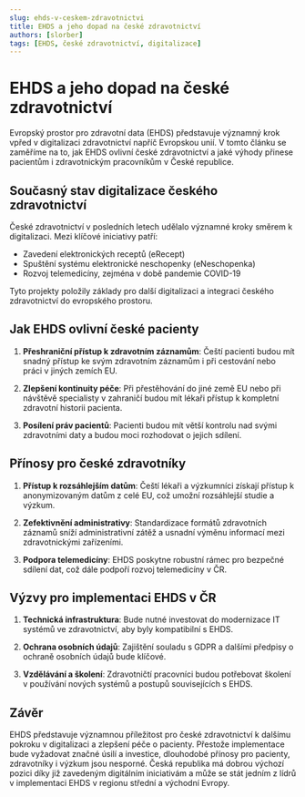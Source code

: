 ```yaml
---
slug: ehds-v-ceskem-zdravotnictvi
title: EHDS a jeho dopad na české zdravotnictví
authors: [slorber]
tags: [EHDS, české zdravotnictví, digitalizace]
---
```


# EHDS a jeho dopad na české zdravotnictví

Evropský prostor pro zdravotní data (EHDS) představuje významný krok vpřed v digitalizaci zdravotnictví napříč Evropskou unií. V tomto článku se zaměříme na to, jak EHDS ovlivní české zdravotnictví a jaké výhody přinese pacientům i zdravotnickým pracovníkům v České republice.

## Současný stav digitalizace českého zdravotnictví

České zdravotnictví v posledních letech udělalo významné kroky směrem k digitalizaci. Mezi klíčové iniciativy patří:

- Zavedení elektronických receptů (eRecept)
- Spuštění systému elektronické neschopenky (eNeschopenka)
- Rozvoj telemedicíny, zejména v době pandemie COVID-19

Tyto projekty položily základy pro další digitalizaci a integraci českého zdravotnictví do evropského prostoru.

## Jak EHDS ovlivní české pacienty

1. **Přeshraniční přístup k zdravotním záznamům**: Čeští pacienti budou mít snadný přístup ke svým zdravotním záznamům i při cestování nebo práci v jiných zemích EU.

2. **Zlepšení kontinuity péče**: Při přestěhování do jiné země EU nebo při návštěvě specialisty v zahraničí budou mít lékaři přístup k kompletní zdravotní historii pacienta.

3. **Posílení práv pacientů**: Pacienti budou mít větší kontrolu nad svými zdravotními daty a budou moci rozhodovat o jejich sdílení.

## Přínosy pro české zdravotníky

1. **Přístup k rozsáhlejším datům**: Čeští lékaři a výzkumníci získají přístup k anonymizovaným datům z celé EU, což umožní rozsáhlejší studie a výzkum.

2. **Zefektivnění administrativy**: Standardizace formátů zdravotních záznamů sníží administrativní zátěž a usnadní výměnu informací mezi zdravotnickými zařízeními.

3. **Podpora telemedicíny**: EHDS poskytne robustní rámec pro bezpečné sdílení dat, což dále podpoří rozvoj telemedicíny v ČR.

## Výzvy pro implementaci EHDS v ČR

1. **Technická infrastruktura**: Bude nutné investovat do modernizace IT systémů ve zdravotnictví, aby byly kompatibilní s EHDS.

2. **Ochrana osobních údajů**: Zajištění souladu s GDPR a dalšími předpisy o ochraně osobních údajů bude klíčové.

3. **Vzdělávání a školení**: Zdravotničtí pracovníci budou potřebovat školení v používání nových systémů a postupů souvisejících s EHDS.

## Závěr

EHDS představuje významnou příležitost pro české zdravotnictví k dalšímu pokroku v digitalizaci a zlepšení péče o pacienty. Přestože implementace bude vyžadovat značné úsilí a investice, dlouhodobé přínosy pro pacienty, zdravotníky i výzkum jsou nesporné. Česká republika má dobrou výchozí pozici díky již zavedeným digitálním iniciativám a může se stát jedním z lídrů v implementaci EHDS v regionu střední a východní Evropy.